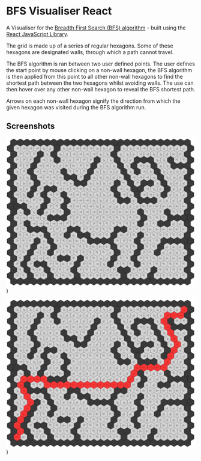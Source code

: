 # BFS Visualiser React

A Visualiser for the [Breadth First Search (BFS) algorithm](https://en.wikipedia.org/wiki/Breadth-first_search) - built using the [React JavaScript Library](https://reactjs.org/).

The grid is made up of a series of regular hexagons. Some of these hexagons are designated walls, through which a path cannot travel.

The BFS algorithm is ran between two user defined points. The user defines the start point by mouse clicking on a non-wall hexagon, the BFS algorithm is then applied from this point to all other non-wall hexagons to find the shortest path between the two hexagons whilst avoiding walls. The use can then hover over any other non-wall hexagon to reveal the BFS shortest path.

Arrows on each non-wall hexagon signify the direction from which the given hexagon was visited during the BFS algorithm run.

## Screenshots

![](README_ASSETS/canvas_blank.png))

![](README_ASSETS/canvas_path_1.png))

